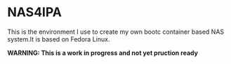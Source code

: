 # NAS4IPA

This is the environment I use to create my own bootc container based NAS
system.It is based on Fedora Linux.  

**WARNING: This is a work in progress and not yet pruction ready**
